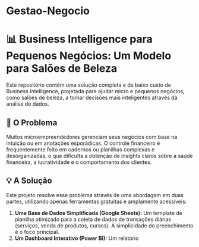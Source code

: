 # Gestao-Negocio

# 📊 Business Intelligence para Pequenos Negócios: Um Modelo para Salões de Beleza

Este repositório contém uma solução completa e de baixo custo de Business Intelligence, projetada para ajudar micro e pequenos negócios, como salões de beleza, a tomar decisões mais inteligentes através da análise de dados.

## 📝 O Problema

Muitos microempreendedores gerenciam seus negócios com base na intuição ou em anotações esporádicas. O controle financeiro é frequentemente feito em cadernos ou planilhas complexas e desorganizadas, o que dificulta a obtenção de insights claros sobre a saúde financeira, a lucratividade e o comportamento dos clientes.

## 💡 A Solução

Este projeto resolve esse problema através de uma abordagem em duas partes, utilizando apenas ferramentas gratuitas e amplamente acessíveis:

1.  **Uma Base de Dados Simplificada (Google Sheets):** Um template de planilha otimizado para a coleta de dados de transações diárias (serviços, venda de produtos, cursos). A simplicidade do preenchimento é o foco principal.
2.  **Um Dashboard Interativo (Power BI):** Um relatório
